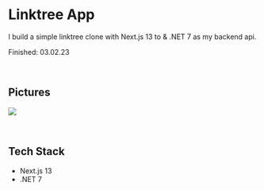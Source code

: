 # Linktree App

I build a simple linktree clone with Next.js 13 to & .NET 7 as my backend api.

Finished: 03.02.23  

<br>

## Pictures

![](https://i.imgur.com/A2UnPW4.png)

<br>

## Tech Stack

 - Next.js 13
 - .NET 7